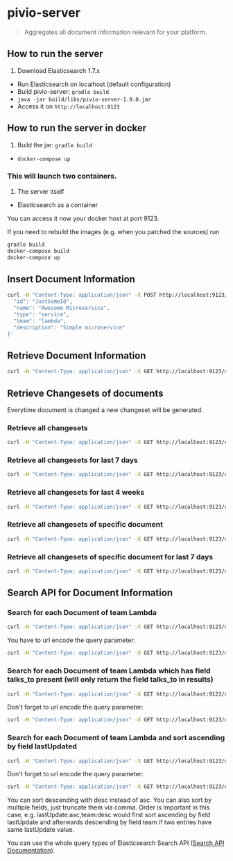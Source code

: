 # pivio-server

> Aggregates all document information relevant for your platform.

## How to run the server

1. Download Elasticsearch 1.7.x
- Run Elasticsearch on localhost (default configuration)
- Build pivio-server: `gradle build`
- `java -jar build/libs/pivio-server-1.0.0.jar`
- Access it on `http://localhost:9123`

## How to run the server in docker

1. Build the jar: `gradle build`
- `docker-compose up`

### This will launch two containers.

1. The server itself
- Elasticsearch as a container

You can access it now your docker host at port 9123.

If you need to rebuild the images (e.g. when you patched the sources) run

```bash
gradle build
docker-compose build
docker-compose up
```

## Insert Document Information

```bash
curl -H "Content-Type: application/json" -X POST http://localhost:9123/document -d '{
  "id": "JustSomeId",
  "name": "Awesome Microservice",
  "type": "service",
  "team": "lambda",
  "description": "Simple microservice"
}'
```

## Retrieve Document Information

```bash
curl -H "Content-Type: application/json" -X GET http://localhost:9123/document/JustSomeId
```

## Retrieve Changesets of documents

Everytime document is changed a new changeset will be generated.

### Retrieve all changesets

```bash
curl -H "Content-Type: application/json" -X GET http://localhost:9123/changeset
```

### Retrieve all changesets for last 7 days

```bash
curl -H "Content-Type: application/json" -X GET http://localhost:9123/changeset?since=7d
```

### Retrieve all changesets for last 4 weeks

```bash
curl -H "Content-Type: application/json" -X GET http://localhost:9123/changeset?since=4w
```

### Retrieve all changesets of specific document

```bash
curl -H "Content-Type: application/json" -X GET http://localhost:9123/document/JustSomeId/changeset
```

### Retrieve all changesets of specific document for last 7 days

```bash
curl -H "Content-Type: application/json" -X GET http://localhost:9123/document/JustSomeId/changeset?since=7d
```

## Search API for Document Information

### Search for each Document of team Lambda

```bash
curl -H "Content-Type: application/json" -X GET http://localhost:9123/document?query={"match":{"team":"lambda"}}'
```

You have to url encode the query parameter:

```bash
curl -H "Content-Type: application/json" -X GET http://localhost:9123/document?query=%7B%22match%22%3A%7B%22team%22%3A%22lambda%22%7D%7D
```

### Search for each Document of team Lambda which has field talks_to present (will only return the field talks_to in results)

```bash
curl -H "Content-Type: application/json" -X GET http://localhost:9123/document?query={"match":{"team":"lambda"}}'&fields=talks_to
```

Don't forget to url encode the query parameter:

```bash
curl -H "Content-Type: application/json" -X GET http://localhost:9123/document?query=%7B%22match%22%3A%7B%22team%22%3A%22lambda%22%7D%7D&fields=talks_to
```

### Search for each Document of team Lambda and sort ascending by field lastUpdated

```bash
curl -H "Content-Type: application/json" -X GET http://localhost:9123/document?query={"match":{"team":"lambda"}}'&sort=lastUpdate:asc
```

Don't forget to url encode the query parameter:

```bash
curl -H "Content-Type: application/json" -X GET http://localhost:9123/document?query=%7B%22match%22%3A%7B%22team%22%3A%22lambda%22%7D%7D&sort=lastUpdate:asc
```

You can sort descending with desc instead of asc. You can also sort by multiple fields, just truncate them via comma. Order is important in this case, e.g. lastUpdate:asc,team:desc would first sort ascending by field lastUpdate and afterwards descending by field team if two entries have same lastUpdate value.

You can use the whole query types of Elasticsearch Search API ([Search API Documentation](https://www.elastic.co/guide/en/elasticsearch/reference/1.7/search.html)).
